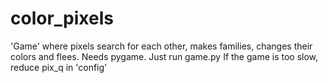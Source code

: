 color_pixels
============

'Game' where pixels search for each other, makes families, changes their colors and flees.
Needs pygame. Just run game.py
If the game is too slow, reduce pix_q in 'config'
